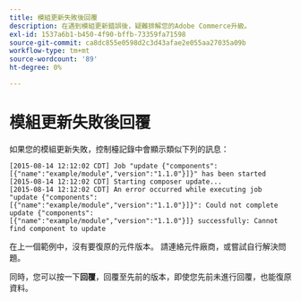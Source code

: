 ```yaml
---
title: 模組更新失敗後回覆
description: 在遇到模組更新錯誤後，疑難排解您的Adobe Commerce升級。
exl-id: 1537a6b1-b450-4f90-bffb-73359fa71598
source-git-commit: ca8dc855e0598d2c3d43afae2e055aa27035a09b
workflow-type: tm+mt
source-wordcount: '89'
ht-degree: 0%

---
```


# 模組更新失敗後回覆

如果您的模組更新失敗，控制檯記錄中會顯示類似下列的訊息：

```
[2015-08-14 12:12:02 CDT] Job "update {"components":[{"name":"example/module","version":"1.1.0"}]}" has been started
[2015-08-14 12:12:02 CDT] Starting composer update...
[2015-08-14 12:12:02 CDT] An error occurred while executing job "update {"components":
[{"name":"example/module","version":"1.1.0"}]}": Could not complete update {"components":
[{"name":"example/module","version":"1.1.0"}]} successfully: Cannot find component to update
```

在上一個範例中，沒有要復原的元件版本。 請連絡元件廠商，或嘗試自行解決問題。

同時，您可以按一下&#x200B;**回覆**，回覆至先前的版本，即使您先前未進行回覆，也能復原資料。
